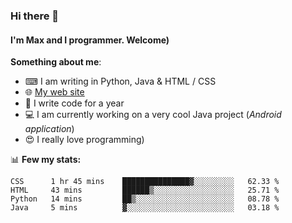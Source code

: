 ### Hi there 👋
#### I'm Max and I programmer. Welcome)

**Something about me**:
- ⌨ I am writing in Python, Java & HTML / CSS
- 🌐 [My web site](https://merive.herokuapp.com/)
- 🎈 I write code for a year
- 💻 I am currently working on a very cool Java project (*Android application*)
- 😍 I really love programming)

📊 **Few my stats:**
<!--START_SECTION:waka-->
```text
CSS      1 hr 45 mins    ███████████████▓░░░░░░░░░   62.33 % 
HTML     43 mins         ██████▒░░░░░░░░░░░░░░░░░░   25.71 % 
Python   14 mins         ██▒░░░░░░░░░░░░░░░░░░░░░░   08.78 % 
Java     5 mins          ▓░░░░░░░░░░░░░░░░░░░░░░░░   03.18 % 
```
<!--END_SECTION:waka-->
